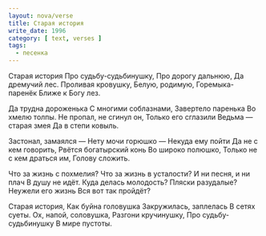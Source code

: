 ```yaml
---
layout: nova/verse
title: Старая история
write_date: 1996
category: [ text, verses ]
tags:
  - песенка
---
```

Старая история
Про судьбу-судьбинушку,
Про дорогу дальнюю,
Да дремучий лес.
Проливая кровушку,
Белую, родимую,
Горемыка-паренёк
Ближе к Богу лез.

Да трудна дороженька
С многими соблазнами,
Завертело паренька
Во хмелю толпы.
Не пропал, не сгинул он,
Только его сглазили
Ведьма — старая змея
Да в степи ковыль.

Застонал, замаялся —
Нету мочи горюшко —
Некуда ему пойти
Да не с кем говорить,
Рвётся богатырский конь
Во широко полюшко,
Только не с кем драться им,
Голову сложить.

Что за жизнь с похмелия?
Что за жизнь в усталости?
И ни песня, и ни плач
В душу не идёт.
Куда делась молодость?
Пляски разудалые?
Неужели его жизнь
Вся вот так пройдёт?

Старая история,
Как буйна головушка
Закружилась, заплелась
В сетях суеты.
Ох, напой, соловушка,
Разгони кручинушку,
Про судьбу-судьбинушку
В мире пустоты.
